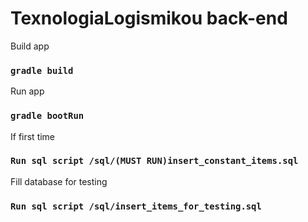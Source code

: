 # TexnologiaLogismikou back-end

Build app
### `gradle build`

Run app
### `gradle bootRun`

If first time
### `Run sql script /sql/(MUST RUN)insert_constant_items.sql`

Fill database for testing
### `Run sql script /sql/insert_items_for_testing.sql`